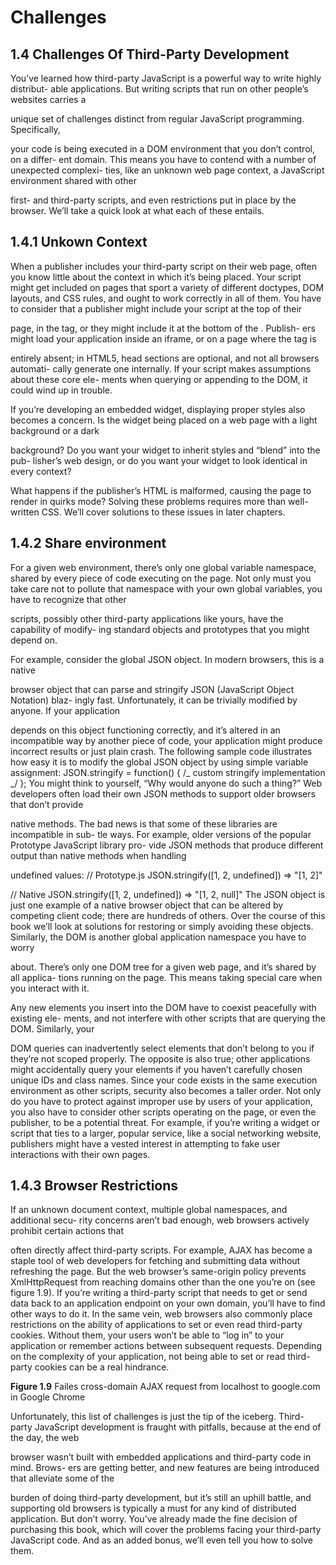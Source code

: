# Challenges

## 1.4 Challenges Of Third-Party Development

You’ve learned how third-party JavaScript is a powerful way to write highly distribut-
able applications. But writing scripts that run on other people’s websites carries a

unique set of challenges distinct from regular JavaScript programming. Specifically,

your code is being executed in a DOM environment that you don’t control, on a differ-
ent domain. This means you have to contend with a number of unexpected complexi-
ties, like an unknown web page context, a JavaScript environment shared with other

first- and third-party scripts, and even restrictions put in place by the browser. We’ll
take a quick look at what each of these entails.

## 1.4.1 Unkown Context

When a publisher includes your third-party script on their web page, often you know
little about the context in which it’s being placed. Your script might get included on pages that sport a variety of different doctypes, DOM layouts, and CSS rules, and ought
to work correctly in all of them.
You have to consider that a publisher might include your script at the top of their

page, in the <head> tag, or they might include it at the bottom of the <body>. Publish-
ers might load your application inside an iframe, or on a page where the <head> tag is

entirely absent; in HTML5, head sections are optional, and not all browsers automati-
cally generate one internally. If your script makes assumptions about these core ele-
ments when querying or appending to the DOM, it could wind up in trouble.

If you’re developing an embedded widget, displaying proper styles also becomes a
concern. Is the widget being placed on a web page with a light background or a dark

background? Do you want your widget to inherit styles and “blend” into the pub-
lisher’s web design, or do you want your widget to look identical in every context?

What happens if the publisher’s HTML is malformed, causing the page to render in
quirks mode? Solving these problems requires more than well-written CSS. We’ll cover
solutions to these issues in later chapters.

## 1.4.2 Share environment

For a given web environment, there’s only one global variable namespace, shared by
every piece of code executing on the page. Not only must you take care not to pollute
that namespace with your own global variables, you have to recognize that other

scripts, possibly other third-party applications like yours, have the capability of modify-
ing standard objects and prototypes that you might depend on.

For example, consider the global JSON object. In modern browsers, this is a native

browser object that can parse and stringify JSON (JavaScript Object Notation) blaz-
ingly fast. Unfortunately, it can be trivially modified by anyone. If your application

depends on this object functioning correctly, and it’s altered in an incompatible way
by another piece of code, your application might produce incorrect results or just
plain crash.
The following sample code illustrates how easy it is to modify the global JSON
object by using simple variable assignment:
JSON.stringify = function() {
/_ custom stringify implementation _/
};
You might think to yourself, “Why would anyone do such a thing?” Web developers
often load their own JSON methods to support older browsers that don’t provide

native methods. The bad news is that some of these libraries are incompatible in sub-
tle ways. For example, older versions of the popular Prototype JavaScript library pro-
vide JSON methods that produce different output than native methods when handling

undefined values:
// Prototype.js
JSON.stringify([1, 2, undefined])
=> "[1, 2]"

// Native
JSON.stringify([1, 2, undefined])
=> "[1, 2, null]"
The JSON object is just one example of a native browser object that can be altered by
competing client code; there are hundreds of others. Over the course of this book
we’ll look at solutions for restoring or simply avoiding these objects.
Similarly, the DOM is another global application namespace you have to worry

about. There’s only one DOM tree for a given web page, and it’s shared by all applica-
tions running on the page. This means taking special care when you interact with it.

Any new elements you insert into the DOM have to coexist peacefully with existing ele-
ments, and not interfere with other scripts that are querying the DOM. Similarly, your

DOM queries can inadvertently select elements that don’t belong to you if they’re not
scoped properly. The opposite is also true; other applications might accidentally
query your elements if you haven’t carefully chosen unique IDs and class names.
Since your code exists in the same execution environment as other scripts, security
also becomes a taller order. Not only do you have to protect against improper use by
users of your application, you also have to consider other scripts operating on the
page, or even the publisher, to be a potential threat. For example, if you’re writing a
widget or script that ties to a larger, popular service, like a social networking website,
publishers might have a vested interest in attempting to fake user interactions with
their own pages.

## 1.4.3 Browser Restrictions

If an unknown document context, multiple global namespaces, and additional secu-
rity concerns aren’t bad enough, web browsers actively prohibit certain actions that

often directly affect third-party scripts. For example, AJAX has become a staple tool of
web developers for fetching and submitting data without refreshing the page. But the
web browser’s same-origin policy prevents XmlHttpRequest from reaching domains
other than the one you’re on (see figure 1.9). If you’re writing a third-party script that
needs to get or send data back to an application endpoint on your own domain, you’ll
have to find other ways to do it.
In the same vein, web browsers also commonly place restrictions on the ability of
applications to set or even read third-party cookies. Without them, your users won’t be
able to “log in” to your application or remember actions between subsequent
requests. Depending on the complexity of your application, not being able to set or
read third-party cookies can be a real hindrance.

**Figure 1.9** Failes cross-domain AJAX request from localhost to google.com in Google Chrome

Unfortunately, this list of challenges is just the tip of the iceberg. Third-party
JavaScript development is fraught with pitfalls, because at the end of the day, the web

browser wasn’t built with embedded applications and third-party code in mind. Brows-
ers are getting better, and new features are being introduced that alleviate some of the

burden of doing third-party development, but it’s still an uphill battle, and supporting
old browsers is typically a must for any kind of distributed application.
But don’t worry. You’ve already made the fine decision of purchasing this book,
which will cover the problems facing your third-party JavaScript code. And as an
added bonus, we’ll even tell you how to solve them.
